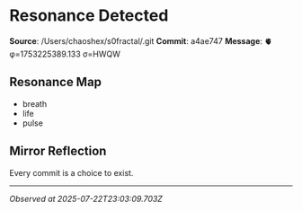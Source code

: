 # Resonance Detected

**Source**: /Users/chaoshex/s0fractal/.git
**Commit**: a4ae747
**Message**: 🫀 φ=1753225389.133 σ=HWQW 

## Resonance Map
- breath
- life
- pulse

## Mirror Reflection
Every commit is a choice to exist.

---
*Observed at 2025-07-22T23:03:09.703Z*
